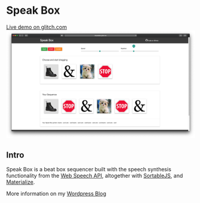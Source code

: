 # Speak Box

[Live demo on glitch.com](https://speakbox.glitch.me/)
![speakbox](doc/screencap.png)

## Intro

Speak Box is a beat box sequencer built with the speech synthesis functionality from the <a href="https://developer.mozilla.org/en-US/docs/Web/API/Web_Speech_API">Web Speech API</a>, altogether with <a href="https://github.com/SortableJS/sortablejs">SortableJS</a>, and <a href="https://materializecss.com/">Materialize</a>.

More information on my [Wordpress Blog](https://jason1996429.wordpress.com/2020/11/01/hello-computer-wk-1-speak-box/)